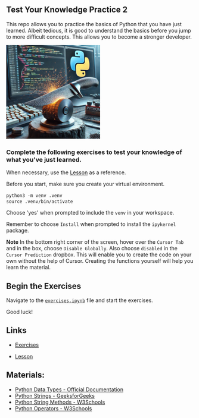 ## Test Your Knowledge Practice 2


This repo allows you to practice the basics of Python that you have just learned. Albeit tedious, it is good to understand the basics before you jump to more difficult concepts. This allows you to become a stronger developer. 

<img src = './assets/sharpening.webp' alt = 'sharpening' width = '50%'/>


### Complete the following exercises to test your knowledge of what you've just learned.
When necessary, use the [Lesson](https://github.com/jdrichards-pursuit/week-3.2-python-theory/blob/main/lesson.ipynb) as a reference.


Before you start, make sure you create your virtual environment.

```
python3 -m venv .venv
source .venv/bin/activate
```
Choose 'yes' when prompted to include the `venv` in your workspace.

Remember to choose `Install` when prompted to install the `ipykernel` package.


**Note** In the bottom right corner of the screen, hover over the `Cursor Tab` and in the box, choose `Disable Globally`. Also choose `disabled` in the `Cursor Prediction` dropbox. This will enable you to create the code on your own without the help of Cursor. Creating the functions yourself will help you learn the material.


## Begin the Exercises

Navigate to the [`exercises.ipynb`](./exercises.ipynb) file and start the exercises.

Good luck!

## Links

- [Exercises](./exercises.ipynb)

- [Lesson](https://github.com/jdrichards-pursuit/week-3.2-python-theory/blob/main/lesson.ipynb)

## Materials:

- [Python Data Types - Official Documentation](https://docs.python.org/3/library/stdtypes.html)
- [Python Strings - GeeksforGeeks](https://www.geeksforgeeks.org/python-strings/)
- [Python String Methods - W3Schools](https://www.w3schools.com/python/python_strings_methods.asp)
- [Python Operators - W3Schools](https://www.w3schools.com/python/python_operators.asp)